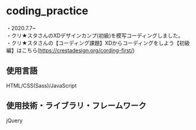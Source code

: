 # coding_practice  
・2020.7.7~  
・クリ★スタさんのXDデザインカンプ(初級)を模写コーディングしました。  
・クリ★スタさんの【コーディング課題】XDからコーディングをしよう【初級編】はこちら(https://crestadesign.org/cording-first/)  
## 使用言語  
HTML/CSS(Sass)/JavaScript  
## 使用技術・ライブラリ・フレームワーク  
jQuery  
